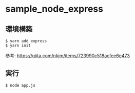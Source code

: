 # sample_node_express
## 環境構築
```
$ yarn add express
$ yarn init
```
参考: https://qiita.com/nkjm/items/723990c518acfee6e473

## 実行
```
$ node app.js
```
